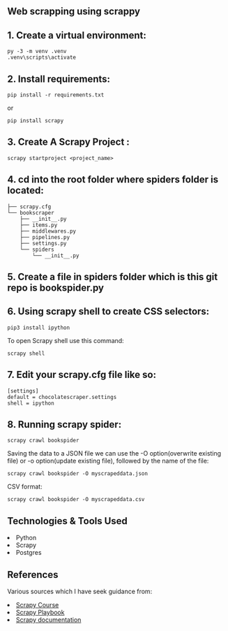 ## Web scrapping using scrappy

## 1. Create a virtual environment:
```
py -3 -m venv .venv
.venv\scripts\activate
```
## 2. Install requirements:
```
pip install -r requirements.txt
```
or
```
pip install scrapy
```
## 3. Create A Scrapy Project :
```
scrapy startproject <project_name>
```

## 4. cd into the root folder where spiders folder is located:
```
├── scrapy.cfg
└── bookscraper
    ├── __init__.py
    ├── items.py
    ├── middlewares.py
    ├── pipelines.py
    ├── settings.py
    └── spiders
        └── __init__.py
```
## 5. Create a file in spiders folder which is this git repo is bookspider.py

## 6. Using scrapy shell to create CSS selectors:
```
pip3 install ipython
```

To open Scrapy shell use this command:
```
scrapy shell
```
## 7. Edit your scrapy.cfg file like so:
```
[settings]
default = chocolatescraper.settings
shell = ipython
```
## 8. Running scrapy spider:
```
scrapy crawl bookspider
```
Saving the data to a JSON file we can use the -O option(overwrite existing file) or -o option(update existing file), followed by the name of the file:
```
scrapy crawl bookspider -O myscrapeddata.json
```
CSV format:
```
scrapy crawl bookspider -O myscrapeddata.csv
```

## Technologies & Tools Used

<li>Python</li>
<li>Scrapy</li>
<li>Postgres</li>

## References
Various sources which I have seek guidance from:
</li>
<li><a href=https://www.youtube.com/watch?v=mBoX_JCKZTE>Scrapy Course</a>
</li>
<li><a href=https://thepythonscrapyplaybook.com/freecodecamp-beginner-course>Scrapy Playbook</a>
</li>
<li><a href=https://docs.scrapy.org/en/latest/intro/tutorial.html>Scrapy documentation</a>
</li>

